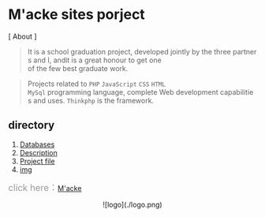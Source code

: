 

# M'acke sites porject

[ About ]
>It is a school graduation project, developed jointly by the three partners and I, andit is a great honour to get one of the few best graduate work.

> Projects related to `PHP` `JavaScript` `CSS` `HTML` `MySql` programming language, complete Web development capabilities and uses. `Thinkphp` is the framework.


## directory
1. [Databases](https://github.com/bodii/PHP_Project/tree/master/m'cake.com/Databases '数据库相关目录')
2. [Description](https://github.com/bodii/PHP_Project/tree/master/m'cake.com/Description '网站相关设计文档')
3. [Project file](https://github.com/bodii/PHP_Project/tree/master/m'cake.com/Project+file '网站项目根目录')
4. [img](https://github.com/bodii/PHP_Project/tree/master/m'cake.com/Description/img '网站完成后的一些效果图片')


<font color=#999 size=4>click here：</font>[M'acke](http://www.mcake.com '网站地址')

<p align="center">![logo](./logo.png)</p>
